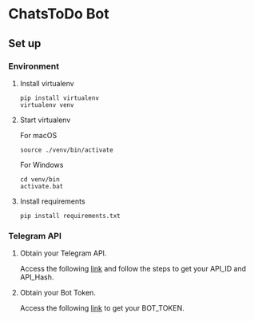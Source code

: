 # ChatsToDo Bot

## Set up

### Environment

1. Install virtualenv

   ```
   pip install virtualenv
   virtualenv venv
   ```

1. Start virtualenv

   For macOS

   ```
   source ./venv/bin/activate
   ```

   For Windows

   ```
   cd venv/bin
   activate.bat
   ```

1. Install requirements

   ```
   pip install requirements.txt
   ```

### Telegram API

1. Obtain your Telegram API.

   Access the following [link](https://core.telegram.org/api/obtaining_api_id) and follow the steps to get your API_ID and API_Hash.

1. Obtain your Bot Token.

   Access the following [link](https://core.telegram.org/bots) to get your BOT_TOKEN.
